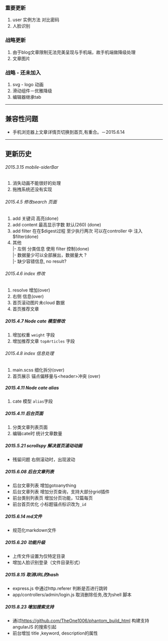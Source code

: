 ### 重要更新
1. user 实例方法 对比密码
2. 人脸识别


### 战略更新
1. 由于blog文章限制无法完美呈现与手机端，故手机端做降级处理
2. 文章图片

### 战略 - 还未加入
1. svg - logo 动画
2. 滑动组件－优雅降级
3. 编辑器继承tab


- - - - - - - - - - - - - - - - - - - - - - - - - - - -

## 兼容性问题 ##
* 手机浏览器上文章详情页切换到首页,有重合。－2015.6.14

- - - - - - - - - - - - - - - - - - - - - - - - - - - -

## 更新历史 ##
######    2015.3.15 mobile-siderBar 
 1. 消失动画不能很好的处理 
 2. 拖拽系统还没有实现 


###### 2015.4.5 修改search 页面
 1. add 关键词 高亮(done)
 2. add content 最高显示字数 默认(260) (done)
 3. add filter 在在$digest过程 至少执行两次 可以在controller 中 注入 $filter(done)
 4. 其他  
    |- 左侧 分类信息 使用 filter 控制(done)   
    |- 数据量少可以全部展出，数据量大 ?  
    |- 缺少容错信息, no result?  

###### 2015.4.6 index 修改
 1. resolve 增加(over) 
 2. 右侧 信息(over)
 3. 首页滚动图片未cloud 数据
 4. 首页推荐文章
 
##### 2015.4.7 Node cate 模型修改
 1. 增加权重 `weight` 字段
 2. 增加推荐文章 `topArticles` 字段 

###### 2015.4.8  index 信息处理
 1. main.scss 细化拆分(over)
 2. 首页展示 锚点偏移量与&lt;header&gt;冲突 (over)
 
##### 2015.4.11 Node cate alias
 1. cate 模型 `alias`字段

##### 2015.4.11 后台页面
 1. 分类文章列表页面
 2. 编辑cate时 统计文章数量

##### 2015.5.21 scrollspy 解决首页滚动动画
 * 残留问题 右侧滚动时，出现波动

##### 2015.6.08 后台文章列表 
 * 后台文章列表 增加gotoanything
 * 后台文章列表 增加分页查询，支持大部分grid插件
 * 前台类别列表页 增加分页功能，12篇每页
 * 前台首页优化 小标题锚点标识改为`_id`

##### 2015.6.14 md文件
 * 规范化markdown文件

##### 2015.6.20 功能升级
* 上传文件设置为仅特定目录
* 增加人脸识别登录（文件目录形式）


##### 2015.8.15 取消URL的hash
* express.js 中通过http.referer 判断是否进行跳转
* app/controllers/admin/login.js 取消删除任务,改为shell 脚本


##### 2015.8.23 增加搜索支持
* 通过<https://github.com/TheOne1006/phantom_build_html> 构建支持 angularJS 的搜索引起
* 前台增加 title ,keyword, description的属性